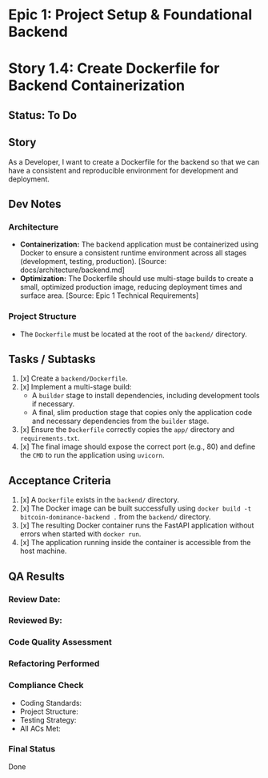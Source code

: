# Epic 1: Project Setup & Foundational Backend
# Story 1.4: Create Dockerfile for Backend Containerization

## Status: To Do

## Story

As a Developer, I want to create a Dockerfile for the backend so that we can have a consistent and reproducible environment for development and deployment.

## Dev Notes

### Architecture

*   **Containerization:** The backend application must be containerized using Docker to ensure a consistent runtime environment across all stages (development, testing, production). [Source: docs/architecture/backend.md]
*   **Optimization:** The Dockerfile should use multi-stage builds to create a small, optimized production image, reducing deployment times and surface area. [Source: Epic 1 Technical Requirements]

### Project Structure

*   The `Dockerfile` must be located at the root of the `backend/` directory.

## Tasks / Subtasks

1.  [x] Create a `backend/Dockerfile`.
2.  [x] Implement a multi-stage build:
    *   A `builder` stage to install dependencies, including development tools if necessary.
    *   A final, slim production stage that copies only the application code and necessary dependencies from the `builder` stage.
3.  [x] Ensure the `Dockerfile` correctly copies the `app/` directory and `requirements.txt`.
4.  [x] The final image should expose the correct port (e.g., 80) and define the `CMD` to run the application using `uvicorn`.

## Acceptance Criteria

1.  [x] A `Dockerfile` exists in the `backend/` directory.
2.  [x] The Docker image can be built successfully using `docker build -t bitcoin-dominance-backend .` from the `backend/` directory.
3.  [x] The resulting Docker container runs the FastAPI application without errors when started with `docker run`.
4.  [x] The application running inside the container is accessible from the host machine.

## QA Results

### Review Date:
### Reviewed By:

### Code Quality Assessment

### Refactoring Performed

### Compliance Check
- Coding Standards:
- Project Structure:
- Testing Strategy:
- All ACs Met:

### Final Status
Done 